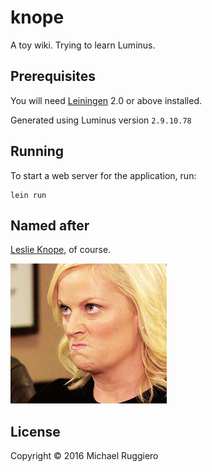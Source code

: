 # knope

A toy wiki. Trying to learn Luminus.

## Prerequisites

You will need [Leiningen][1] 2.0 or above installed.

[1]: https://github.com/technomancy/leiningen

Generated using Luminus version `2.9.10.78`

## Running

To start a web server for the application, run:

    lein run

## Named after

[Leslie Knope](https://en.wikipedia.org/wiki/Leslie_Knope), of course. 

<img src="resources/docs/leslie.gif" alt="Leslie Knope" />

## License

Copyright © 2016 Michael Ruggiero

